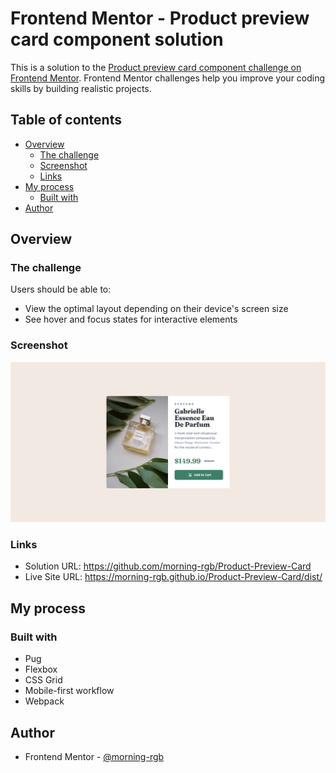# Frontend Mentor - Product preview card component solution

This is a solution to the [Product preview card component challenge on Frontend Mentor](https://www.frontendmentor.io/challenges/product-preview-card-component-GO7UmttRfa). Frontend Mentor challenges help you improve your coding skills by building realistic projects. 

## Table of contents

- [Overview](#overview)
  - [The challenge](#the-challenge)
  - [Screenshot](#screenshot)
  - [Links](#links)
- [My process](#my-process)
  - [Built with](#built-with)
- [Author](#author)

## Overview

### The challenge

Users should be able to:

- View the optimal layout depending on their device's screen size
- See hover and focus states for interactive elements

### Screenshot

![](./screenshot.png)

### Links

- Solution URL: https://github.com/morning-rgb/Product-Preview-Card
- Live Site URL: https://morning-rgb.github.io/Product-Preview-Card/dist/

## My process

### Built with

- Pug
- Flexbox
- CSS Grid
- Mobile-first workflow
- Webpack

## Author

- Frontend Mentor - [@morning-rgb](https://www.frontendmentor.io/profile/morning-rgb)